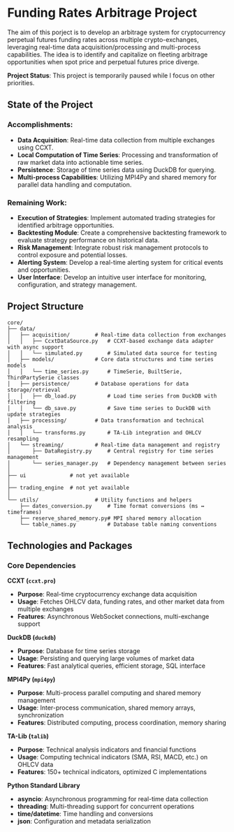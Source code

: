 # Funding Rates Arbitrage Project

The aim of this porject is to develop an arbitrage system for cryptocurrency perpetual futures funding rates across multiple crypto-exchanges, leveraging real-time data acquisition/processing and multi-process capabilities. The idea is to identify and capitalize on fleeting arbitrage opportunities when spot price and perpetual futures price diverge.

**Project Status**: This project is temporarily paused while I focus on other priorities.

## State of the Project

### Accomplishments:
- **Data Acquisition**: Real-time data collection from multiple exchanges using CCXT.
- **Local Computation of Time Series**: Processing and transformation of raw market data into actionable time series.
- **Persistence**: Storage of time series data using DuckDB for querying.
- **Multi-process Capabilities**: Utilizing MPI4Py and shared memory for parallel data handling and computation.

### Remaining Work:
- **Execution of Strategies**: Implement automated trading strategies for identified arbitrage opportunities.
- **Backtesting Module**: Create a comprehensive backtesting framework to evaluate strategy performance on historical data.
- **Risk Management**: Integrate robust risk management protocols to control exposure and potential losses.
- **Alerting System**: Develop a real-time alerting system for critical events and opportunities.
- **User Interface**: Develop an intuitive user interface for monitoring, configuration, and strategy management.

## Project Structure
```
core/
├── data/
│   ├── acquisition/        # Real-time data collection from exchanges
│   │   ├── CcxtDataSource.py   # CCXT-based exchange data adapter with async support
│   │   └── simulated.py        # Simulated data source for testing
│   ├── models/             # Core data structures and time series models
│   │   └── time_series.py      # TimeSerie, BuiltSerie, ThirdPartySerie classes
│   ├── persistence/        # Database operations for data storage/retrieval
│   │   ├── db_load.py          # Load time series from DuckDB with filtering
│   │   └── db_save.py          # Save time series to DuckDB with update strategies
│   ├── processing/         # Data transformation and technical analysis
│   │   └── transforms.py       # TA-Lib integration and OHLCV resampling
│   └── streaming/          # Real-time data management and registry
│       ├── DataRegistry.py     # Central registry for time series management
│       └── series_manager.py   # Dependency management between series
│
├── ui              # not yet available
│
├── trading_engine  # not yet available
│
└── utils/                  # Utility functions and helpers
    ├── dates_conversion.py     # Time format conversions (ms ↔ timeframes)
    ├── reserve_shared_memory.py# MPI shared memory allocation
    └── table_names.py          # Database table naming conventions
```

## Technologies and Packages

### Core Dependencies

**CCXT (`ccxt.pro`)**
- **Purpose**: Real-time cryptocurrency exchange data acquisition
- **Usage**: Fetches OHLCV data, funding rates, and other market data from multiple exchanges
- **Features**: Asynchronous WebSocket connections, multi-exchange support

**DuckDB (`duckdb`)**
- **Purpose**: Database for time series storage
- **Usage**: Persisting and querying large volumes of market data
- **Features**: Fast analytical queries, efficient storage, SQL interface

**MPI4Py (`mpi4py`)**
- **Purpose**: Multi-process parallel computing and shared memory management
- **Usage**: Inter-process communication, shared memory arrays, synchronization
- **Features**: Distributed computing, process coordination, memory sharing

**TA-Lib (`talib`)**
- **Purpose**: Technical analysis indicators and financial functions
- **Usage**: Computing technical indicators (SMA, RSI, MACD, etc.) on OHLCV data
- **Features**: 150+ technical indicators, optimized C implementations

**Python Standard Library**
- **asyncio**: Asynchronous programming for real-time data collection
- **threading**: Multi-threading support for concurrent operations
- **time/datetime**: Time handling and conversions
- **json**: Configuration and metadata serialization
